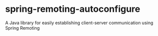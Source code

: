 # spring-remoting-autoconfigure
A Java library for easily establishing client-server communication using Spring Remoting
